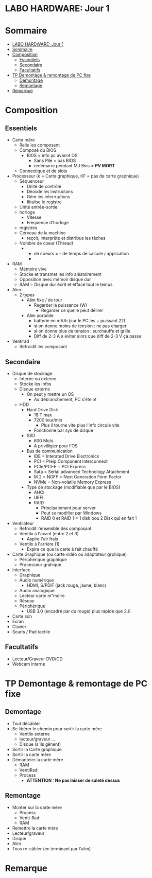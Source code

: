 # LABO HARDWARE: Jour 1
# Sommaire
- [LABO HARDWARE: Jour 1](#labo-hardware-jour-1)
- [Sommaire](#sommaire)
- [Composition](#composition)
  - [Essentiels](#essentiels)
  - [Secondaire](#secondaire)
  - [Facultatifs](#facultatifs)
- [TP Demontage & remontage de PC fixe](#tp-demontage--remontage-de-pc-fixe)
  - [Demontage](#demontage)
  - [Remontage](#remontage)
- [Remarque](#remarque)

# Composition   

## Essentiels 

- Carte mère 
  - Relie les composant
  - Composé du BIOS
    - BIOS = info pc avannt OS
      - Sans Pile = pas BIOS
      - redémarre pendant MJ Bios = <b>PV MORT</b>
  - Connectique et de slots
- Processeur (k = Carte graphique, KF = pas de carte graphique)
  - Séquenceur
    - Unité de contrôle
    - Déocde les instructons
    - Gère les interruptions
    - Iitialise le registre
  - Unité entrée-sortie
  - horloge 
    - Vitesse
    - Fréquence d'horloge
  - registres
  - Cerveau de la machine
    - reçoit, interprête et distribue les tâches
  - Nombre de coeur (Thread)
    - + de coeurs = - de temps de calcule / application
      - 
- RAM
  - Mémoire vive
  - Stocke et transmet les info aléatoirement
  - Opposition avec mémoir disque dur
  - RAM = Disque dur écrit et éffacé tout le temps
- Alim
  - 2 types
    - Alim fixe / de tour
      - Regarder  la puissance (W)
        - Regarder ce quelle peut délirer
    - Alim portable
      - batterie en mA/h (sur le PC les + puissant 22)
      - si on donne moins de tension : ne pas charger
      - si on donne plus de tension : surchauffe et grille
      - Diff de 2-3 A à éviter alors que diff de 2-3 V ça passe
- Ventirad
  - Refroidit les composant

## Secondaire

- Disque de stockage
  - Interne ou externe 
  - Stocke les infos
  - Disque externe
    - On peut y mettre un OS
      - Au débranchement, PC s'éteint
  - HDD
    - Hard Drive Disk
      - 16 T max
      - 7200 tour/min
        - Plus il tourne vite plus l'info circule vite
      - Fonctionne par sys de disque
    - SSD
      - 600 Mo/s
      - A privilligier pour l'OS
    - Bus de communication
      - IDE = Interated Drive Electronics
      - PCI = Preip Component Interconnect
      - PCIe/PCI-E = PCI Express
      - Sata = Serial advanced Technology Attachment
      - M.2 = NGFF = Next Generation Form Factor
      - NVMe = Non-volatile Memory Express
    - Type de stockage (modifiable que par le BIOS)
      - AHCI
      - UEFI
      - RAID
        - Principalement pour server
        - Peut se modifier par Windows
        - RAID 0 et RAID 1 = 1 disk oou 2 Disk qui en fait 1
- Ventilateur
  - Refroidit l'ensemble des composant
  - Ventilo à l'avant (entre 2 et 3)
    - Aspire l'air frais
  - Ventilo à l'arrière (1)
    - Expire ce que la carte à fait chauffé
- Carte Graphique (ou carte vidéo ou adaptateur grphique)
  - Périphérique graphique
  - Processeur grahique
- Interface
  - Graphique
  - Audio numérique
    - HDMI, S/PDIF (jack rouge, jaune, blanc)
  - Audio analogique
  - Lecteur carte m"moire
  - Réseau
  - Périphérique
    - USB 3.0 (encadré par du rouge) plus rapide que 2.0
- Carte son
- Ecran
- Clavier
- Souris / Pad tactile 

## Facultatifs

- Lecteur/Graveur DVD/CD
- Webcam interne


# TP Demontage & remontage de PC fixe

## Demontage

- Tout décâbler
- Se libérer le chemin pour sortir la carte mère
  - Ventilo externe
  - lecteur/graveur ...
  - Disque (s'ils gênent)
- Sortir la Carte graphique
- Sortir la carte mère
- Démanteler la carte mère
  - RAM
  - VentiRad
  - Process
    - <b>ATTENTION : Ne pas laisser de saleté dessus</b>

## Remontage

- Monter sur la carte mère
  - Process
  - Venti-Rad
  - RAM
- Remettre la carte mère
- Lecteur/graveur
- Disque
- Alim 
- Tous re-câbler (en terminant par l'alim)

# Remarque